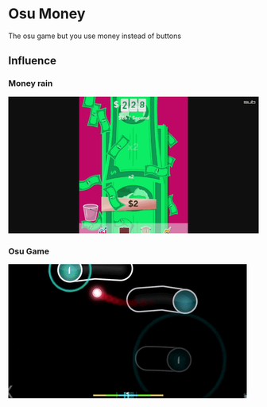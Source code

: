 # Osu Money 

The osu game but you use money instead of buttons

## Influence 

### Money rain

![Money Rain](Res/MoneyRain.gif)


### Osu Game

![Money Rain](Res/Osu.gif)
